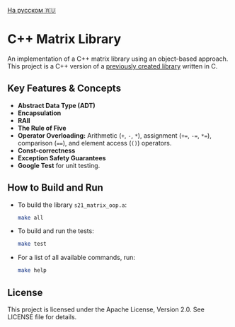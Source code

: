 [На русском 🇷🇺](README_RUS.md)

# C++ Matrix Library
An implementation of a C++ matrix library using an object-based approach. This project is a C++ version of a [previously created library](https://github.com/vgy789/matrix-library-s21) written in C.

## Key Features & Concepts

- **Abstract Data Type (ADT)**
- **Encapsulation**
- **RAII**
- **The Rule of Five**
- **Operator Overloading:** Arithmetic (`+`, `-`, `*`), assignment (`+=`, `-=`, `*=`), comparison (`==`), and element access (`()`) operators.
- **Const-correctness**
- **Exception Safety Guarantees**
- **Google Test** for unit testing.

## How to Build and Run

- To build the library `s21_matrix_oop.a`:
  ```sh
  make all
  ```
- To build and run the tests:
  ```sh
  make test
  ```

- For a list of all available commands, run:
  ```sh
  make help
  ```

## License
This project is licensed under the Apache License, Version 2.0. See LICENSE file for details.
